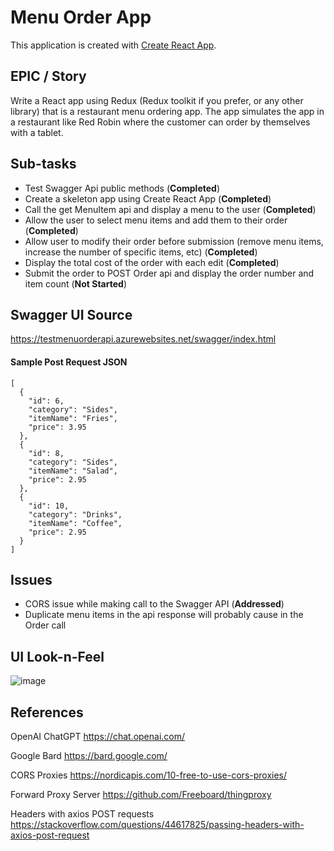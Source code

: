 # Menu Order App

This application is created with [Create React App](https://github.com/facebook/create-react-app).

## EPIC / Story

Write a React app using Redux (Redux toolkit if you prefer, or any other library) that is a
restaurant menu ordering app. The app simulates the app in a restaurant like Red Robin where
the customer can order by themselves with a tablet.

## Sub-tasks

- Test Swagger Api public methods (**Completed**)
- Create a skeleton app using Create React App (**Completed**)
- Call the get MenuItem api and display a menu to the user (**Completed**)
- Allow the user to select menu items and add them to their order (**Completed**)
- Allow user to modify their order before submission (remove menu items, increase the
number of specific items, etc) (**Completed**)
- Display the total cost of the order with each edit (**Completed**)
- Submit the order to POST Order api and display the order number and item count (**Not Started**)

## Swagger UI Source

https://testmenuorderapi.azurewebsites.net/swagger/index.html

#### Sample Post Request JSON

    [ 
      {
        "id": 6,
        "category": "Sides",
        "itemName": "Fries",
        "price": 3.95
      },
      {
        "id": 8,
        "category": "Sides",
        "itemName": "Salad",
        "price": 2.95
      },
      {
        "id": 10,
        "category": "Drinks",
        "itemName": "Coffee",
        "price": 2.95
      }
    ]

## Issues

- CORS issue while making call to the Swagger API (**Addressed**)
- Duplicate menu items in the api response will probably cause in the Order call

## UI Look-n-Feel

![image](https://github.com/EXPESRaza/MenuOrderApp/assets/19290062/8b34ccff-0480-4275-a28b-37c089208acd)

## References

OpenAI ChatGPT 
https://chat.openai.com/

Google Bard
https://bard.google.com/

CORS Proxies
https://nordicapis.com/10-free-to-use-cors-proxies/

Forward Proxy Server
https://github.com/Freeboard/thingproxy

Headers with axios POST requests
https://stackoverflow.com/questions/44617825/passing-headers-with-axios-post-request
